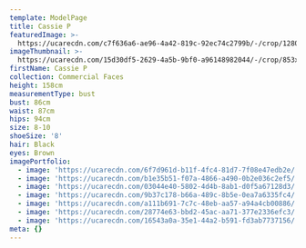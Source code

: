 ```yaml
---
template: ModelPage
title: Cassie P
featuredImage: >-
  https://ucarecdn.com/c7f636a6-ae96-4a42-819c-92ec74c2799b/-/crop/1280x687/0,0/-/preview/
imageThumbnail: >-
  https://ucarecdn.com/15d30df5-2629-4a5b-9bf0-a96148982044/-/crop/853x1178/0,102/-/preview/
firstName: Cassie P
collection: Commercial Faces
height: 158cm
measurementType: bust
bust: 86cm
waist: 87cm
hips: 94cm
size: 8-10
shoeSize: '8'
hair: Black
eyes: Brown
imagePortfolio:
  - image: 'https://ucarecdn.com/6f7d961d-b11f-4fc4-81d7-7f08e47edb2e/'
  - image: 'https://ucarecdn.com/b1e35b51-f07a-4866-a490-0b2e036c2ef5/'
  - image: 'https://ucarecdn.com/03044e40-5802-4d4b-8ab1-d0f5a67128d3/'
  - image: 'https://ucarecdn.com/9b37c178-b66a-489c-8b5e-0ea7a6335fc4/'
  - image: 'https://ucarecdn.com/a111b691-7c7c-48eb-aa57-a94a4cb00886/'
  - image: 'https://ucarecdn.com/28774e63-bbd2-45ac-aa71-377e2336efc3/'
  - image: 'https://ucarecdn.com/16543a0a-35e1-44a2-b591-fd3ab7737156/'
meta: {}
---
```



